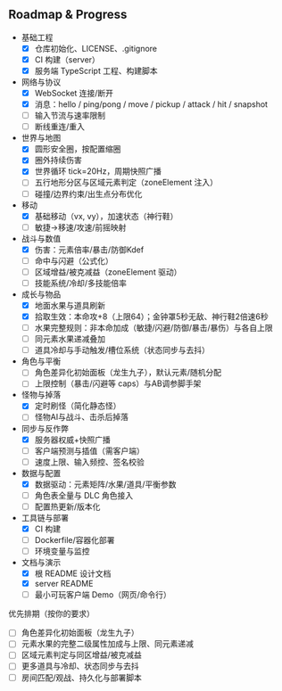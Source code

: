 ## Roadmap & Progress

- 基础工程
  - [x] 仓库初始化、LICENSE、.gitignore
  - [x] CI 构建（server）
  - [x] 服务端 TypeScript 工程、构建脚本

- 网络与协议
  - [x] WebSocket 连接/断开
  - [x] 消息：hello / ping/pong / move / pickup / attack / hit / snapshot
  - [ ] 输入节流与速率限制
  - [ ] 断线重连/重入

- 世界与地图
  - [x] 圆形安全圈，按配置缩圈
  - [x] 圈外持续伤害
  - [x] 世界循环 tick=20Hz，周期快照广播
  - [ ] 五行地形分区与区域元素判定（zoneElement 注入）
  - [ ] 碰撞/边界约束/出生点分布优化

- 移动
  - [x] 基础移动（vx, vy），加速状态（神行鞋）
  - [ ] 敏捷→移速/攻速/前摇映射

- 战斗与数值
  - [x] 伤害：元素倍率/暴击/防御Kdef
  - [ ] 命中与闪避（公式化）
  - [ ] 区域增益/被克减益（zoneElement 驱动）
  - [ ] 技能系统/冷却/多技能倍率

- 成长与物品
  - [x] 地面水果与道具刷新
  - [x] 拾取生效：本命攻+8（上限64）；金钟罩5秒无敌、神行鞋2倍速6秒
  - [ ] 水果完整规则：非本命加成（敏捷/闪避/防御/暴击/暴伤）与各自上限
  - [ ] 同元素水果递减叠加
  - [ ] 道具冷却与手动触发/槽位系统（状态同步与去抖）

- 角色与平衡
  - [ ] 角色差异化初始面板（龙生九子），默认元素/随机分配
  - [ ] 上限控制（暴击/闪避等 caps）与AB调参脚手架

- 怪物与掉落
  - [x] 定时刷怪（简化静态怪）
  - [ ] 怪物AI与战斗、击杀后掉落

- 同步与反作弊
  - [x] 服务器权威+快照广播
  - [ ] 客户端预测与插值（需客户端）
  - [ ] 速度上限、输入频控、签名校验

- 数据与配置
  - [x] 数据驱动：元素矩阵/水果/道具/平衡参数
  - [ ] 角色表全量与 DLC 角色接入
  - [ ] 配置热更新/版本化

- 工具链与部署
  - [x] CI 构建
  - [ ] Dockerfile/容器化部署
  - [ ] 环境变量与监控

- 文档与演示
  - [x] 根 README 设计文档
  - [x] server README
  - [ ] 最小可玩客户端 Demo（网页/命令行）

优先排期（按你的要求）
- [ ] 角色差异化初始面板（龙生九子）
- [ ] 元素水果的完整二级属性加成与上限、同元素递减
- [ ] 区域元素判定与同区增益/被克减益
- [ ] 更多道具与冷却、状态同步与去抖
- [ ] 房间匹配/观战、持久化与部署脚本